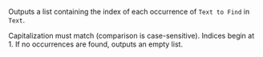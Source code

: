 Outputs a list containing the index of each occurrence of `Text to Find` in `Text`.

Capitalization must match (comparison is case-sensitive).  Indices begin at 1.  If no occurrences are found, outputs an empty list.
